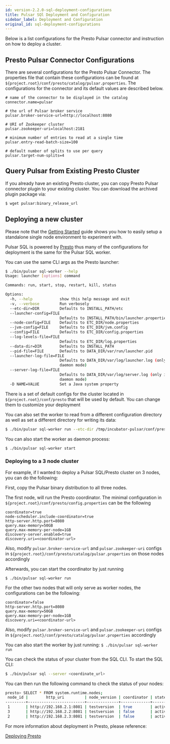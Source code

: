 ```yaml
---
id: version-2.2.0-sql-deployment-configurations
title: Pulsar SQl Deployment and Configuration
sidebar_label: Deployment and Configuration
original_id: sql-deployment-configurations
---
```


Below is a list configurations for the Presto Pulsar connector and instruction on how to deploy a cluster.

## Presto Pulsar Connector Configurations
There are several configurations for the Presto Pulsar Connector.  The properties file that contain these configurations can be found at ```${project.root}/conf/presto/catalog/pulsar.properties```.
The configurations for the connector and its default values are described below.

```properties
# name of the connector to be displayed in the catalog
connector.name=pulsar

# the url of Pulsar broker service
pulsar.broker-service-url=http://localhost:8080

# URI of Zookeeper cluster
pulsar.zookeeper-uri=localhost:2181

# minimum number of entries to read at a single time
pulsar.entry-read-batch-size=100

# default number of splits to use per query
pulsar.target-num-splits=4
```

## Query Pulsar from Existing Presto Cluster

If you already have an existing Presto cluster, you can copy Presto Pulsar connector plugin to your existing cluster.  You can download the archived plugin package via:

```bash
$ wget pulsar:binary_release_url
```

## Deploying a new cluster

Please note that the [Getting Started](sql-getting-started.md) guide shows you how to easily setup a standalone single node environment to experiment with.

Pulsar SQL is powered by [Presto](https://prestosql.io) thus many of the configurations for deployment is the same for the Pulsar SQL worker.

You can use the same CLI args as the Presto launcher:

```bash
$ ./bin/pulsar sql-worker --help
Usage: launcher [options] command

Commands: run, start, stop, restart, kill, status

Options:
  -h, --help            show this help message and exit
  -v, --verbose         Run verbosely
  --etc-dir=DIR         Defaults to INSTALL_PATH/etc
  --launcher-config=FILE
                        Defaults to INSTALL_PATH/bin/launcher.properties
  --node-config=FILE    Defaults to ETC_DIR/node.properties
  --jvm-config=FILE     Defaults to ETC_DIR/jvm.config
  --config=FILE         Defaults to ETC_DIR/config.properties
  --log-levels-file=FILE
                        Defaults to ETC_DIR/log.properties
  --data-dir=DIR        Defaults to INSTALL_PATH
  --pid-file=FILE       Defaults to DATA_DIR/var/run/launcher.pid
  --launcher-log-file=FILE
                        Defaults to DATA_DIR/var/log/launcher.log (only in
                        daemon mode)
  --server-log-file=FILE
                        Defaults to DATA_DIR/var/log/server.log (only in
                        daemon mode)
  -D NAME=VALUE         Set a Java system property

```

There is a set of default configs for the cluster located in ```${project.root}/conf/presto``` that will be used by default.  You can change them to customize your deployment

You can also set the worker to read from a different configuration directory as well as set a different directory for writing its data:

```bash
$ ./bin/pulsar sql-worker run --etc-dir /tmp/incubator-pulsar/conf/presto --data-dir /tmp/presto-1
```

You can also start the worker as daemon process:

```bash
$ ./bin/pulsar sql-worker start
```

### Deploying to a 3 node cluster

For example, if I wanted to deploy a Pulsar SQL/Presto cluster on 3 nodes, you can do the following:

First, copy the Pulsar binary distribution to all three nodes.

The first node, will run the Presto coordinator.  The minimal configuration in ```${project.root}/conf/presto/config.properties``` can be the following

```properties
coordinator=true
node-scheduler.include-coordinator=true
http-server.http.port=8080
query.max-memory=50GB
query.max-memory-per-node=1GB
discovery-server.enabled=true
discovery.uri=<coordinator-url>
```

Also, modify ```pulsar.broker-service-url``` and  ```pulsar.zookeeper-uri``` configs in ```${project.root}/conf/presto/catalog/pulsar.properties``` on those nodes accordingly

Afterwards, you can start the coordinator by just running

```$ ./bin/pulsar sql-worker run```

For the other two nodes that will only serve as worker nodes, the configurations can be the following:

```properties
coordinator=false
http-server.http.port=8080
query.max-memory=50GB
query.max-memory-per-node=1GB
discovery.uri=<coordinator-url>

```

Also, modify ```pulsar.broker-service-url``` and  ```pulsar.zookeeper-uri``` configs in ```${project.root}/conf/presto/catalog/pulsar.properties``` accordingly

You can also start the worker by just running: ```$ ./bin/pulsar sql-worker run```

You can check the status of your cluster from the SQL CLI.  To start the SQL CLI:

```bash
$ ./bin/pulsar sql --server <coordinate_url>

```

You can then run the following command to check the status of your nodes:

```bash
presto> SELECT * FROM system.runtime.nodes;
 node_id |        http_uri         | node_version | coordinator | state  
---------+-------------------------+--------------+-------------+--------
 1       | http://192.168.2.1:8081 | testversion  | true        | active 
 3       | http://192.168.2.2:8081 | testversion  | false       | active 
 2       | http://192.168.2.3:8081 | testversion  | false       | active 
```


For more information about deployment in Presto, please reference:

[Deploying Presto](https://prestosql.io/docs/current/installation/deployment.html)

